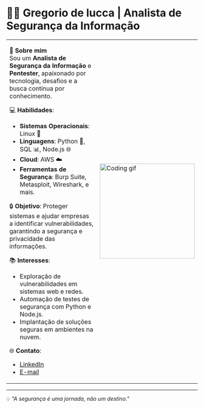 # 👨‍💻 Gregorio de lucca | Analista de Segurança da Informação

<table>
<tr>
<td>
  
🎯 **Sobre mim**  
Sou um **Analista de Segurança da Informação** e **Pentester**, apaixonado por tecnologia, desafios e a busca contínua por conhecimento. 

💻 **Habilidades**:
- **Sistemas Operacionais**: Linux 🐧  
- **Linguagens**: Python 🐍, SQL 📊, Node.js 🌐  
- **Cloud**: AWS ☁️  
- **Ferramentas de Segurança**: Burp Suite, Metasploit, Wireshark, e mais.  

🔒 **Objetivo**: Proteger sistemas e ajudar empresas a identificar vulnerabilidades, garantindo a segurança e privacidade das informações.

📚 **Interesses**:
- Exploração de vulnerabilidades em sistemas web e redes.
- Automação de testes de segurança com Python e Node.js.
- Implantação de soluções seguras em ambientes na nuvem.

🌐 **Contato**:  
- [LinkedIn](https://www.linkedin.com/in/gregoriodelucca/)  
- [E-mail](mailto:gregoriodelucca@gmail.com)

</td>
<td>
  <img src="https://media.giphy.com/media/qgQUggAC3Pfv687qPC/giphy.gif" width="250" alt="Coding gif">
</td>
</tr>
</table>

---

💡 *"A segurança é uma jornada, não um destino."*


